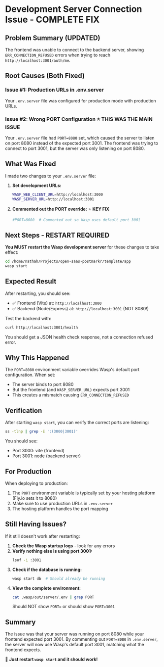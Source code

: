 # Development Server Connection Issue - COMPLETE FIX

## Problem Summary (UPDATED)

The frontend was unable to connect to the backend server, showing `ERR_CONNECTION_REFUSED` errors when trying to reach `http://localhost:3001/auth/me`.

## Root Causes (Both Fixed)

### Issue #1: Production URLs in .env.server
Your `.env.server` file was configured for production mode with production URLs.

### Issue #2: Wrong PORT Configuration ⭐ **THIS WAS THE MAIN ISSUE**
Your `.env.server` file had `PORT=8080` set, which caused the server to listen on port 8080 instead of the expected port 3001. The frontend was trying to connect to port 3001, but the server was only listening on port 8080.

## What Was Fixed

I made two changes to your `.env.server` file:

1. **Set development URLs:**
   ```bash
   WASP_WEB_CLIENT_URL=http://localhost:3000
   WASP_SERVER_URL=http://localhost:3001
   ```

2. **Commented out the PORT override:** ⭐ **KEY FIX**
   ```bash
   #PORT=8080  # Commented out so Wasp uses default port 3001
   ```

## Next Steps - RESTART REQUIRED

**You MUST restart the Wasp development server** for these changes to take effect:

```bash
cd /home/nathah/Projects/open-saas-postmarkr/template/app
wasp start
```

## Expected Result

After restarting, you should see:
- ✅ Frontend (Vite) at: `http://localhost:3000`
- ✅ Backend (Node/Express) at: `http://localhost:3001` (NOT 8080!)

Test the backend with:
```bash
curl http://localhost:3001/health
```

You should get a JSON health check response, not a connection refused error.

## Why This Happened

The `PORT=8080` environment variable overrides Wasp's default port configuration. When set:
- The server binds to port 8080
- But the frontend (and `WASP_SERVER_URL`) expects port 3001
- This creates a mismatch causing `ERR_CONNECTION_REFUSED`

## Verification

After starting `wasp start`, you can verify the correct ports are listening:
```bash
ss -tlnp | grep -E ':(3000|3001)'
```

You should see:
- Port 3000: vite (frontend)
- Port 3001: node (backend server)

## For Production

When deploying to production:
1. The `PORT` environment variable is typically set by your hosting platform (Fly.io sets it to 8080)
2. Make sure to use production URLs in `.env.server`
3. The hosting platform handles the port mapping

## Still Having Issues?

If it still doesn't work after restarting:

1. **Check the Wasp startup logs** - look for any errors
2. **Verify nothing else is using port 3001:**
   ```bash
   lsof -i :3001
   ```
3. **Check if the database is running:**
   ```bash
   wasp start db  # Should already be running
   ```
4. **View the complete environment:**
   ```bash
   cat .wasp/out/server/.env | grep PORT
   ```
   Should NOT show `PORT=` or should show `PORT=3001`

## Summary

The issue was that your server was running on port 8080 while your frontend expected port 3001. By commenting out `PORT=8080` in `.env.server`, the server will now use Wasp's default port 3001, matching what the frontend expects.

🎯 **Just restart `wasp start` and it should work!**

